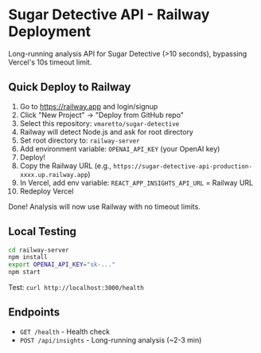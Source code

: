 # Sugar Detective API - Railway Deployment

Long-running analysis API for Sugar Detective (>10 seconds), bypassing Vercel's 10s timeout limit.

## Quick Deploy to Railway

1. Go to https://railway.app and login/signup
2. Click "New Project" → "Deploy from GitHub repo"
3. Select this repository: `vmaretto/sugar-detective`
4. Railway will detect Node.js and ask for root directory
5. Set root directory to: `railway-server`
6. Add environment variable: `OPENAI_API_KEY` (your OpenAI key)
7. Deploy!
8. Copy the Railway URL (e.g., `https://sugar-detective-api-production-xxxx.up.railway.app`)
9. In Vercel, add env variable: `REACT_APP_INSIGHTS_API_URL` = Railway URL
10. Redeploy Vercel

Done! Analysis will now use Railway with no timeout limits.

## Local Testing

```bash
cd railway-server
npm install
export OPENAI_API_KEY="sk-..."
npm start
```

Test: `curl http://localhost:3000/health`

## Endpoints

- `GET /health` - Health check
- `POST /api/insights` - Long-running analysis (~2-3 min)
